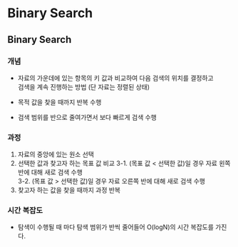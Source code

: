 # Binary Search


## Binary Search

### 개념

 - 자료의 가운데에 있는 항목의 키 값과 비교하여 다음 검색의 위치를 결정하고  
   검색을 계속 진행하는 방법 (단 자료는 정렬된 상태)

- 목적 값을 찾을 때까지 반복 수행

- 검색 범위를 반으로 줄여가면서 보다 빠르게 검색 수행

### 과정

1. 자료의 중앙에 있는 원소 선택  
2. 선택한 값과 찾고자 하는 목표 값 비교
3-1. (목표 값 < 선택한 값)일 경우 자료 왼쪽 반에 대해 새로 검색 수행  
3-2. (목표 값 > 선택한 값)일 경우 자료 오른쪽 반에 대해 새로 검색 수행  
4. 찾고자 하는 값을 찾을 때까지 과정 반복


### 시간 복잡도 

- 탐색이 수행될 때 마다 탐색 범위가 반씩 줄어들어 O(logN)의 시간 복잡도를 가진다.
